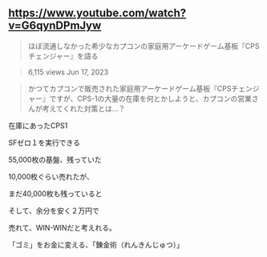 ## https://www.youtube.com/watch?v=G6qynDPmJyw

> ほぼ流通しなかった希少なカプコンの家庭用アーケードゲーム基板『CPSチェンジャー』を語る


> 6,115 views Jun 17, 2023 

> かつてカプコンで販売された家庭用アーケードゲーム基板『CPSチェンジャー』ですが、CPS-1の大量の在庫を何とかしようと、カプコンの営業さんが考えてくれた対策とは…？

在庫にあったCPS1

SFゼロ１を実行できる

55,000枚の基盤、残っていた

10,000枚ぐらい売れたが、

まだ40,000枚も残っていると

そして、余分を安く２万円で

売れて、WIN-WINだと考えれる。

「ゴミ」をお金に変える、「錬金術（れんきんじゅつ）」

